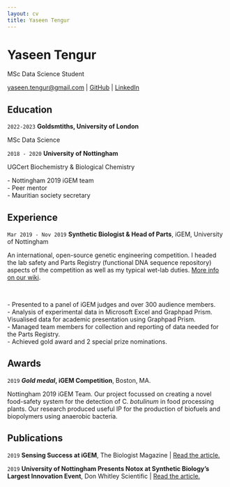 ```yaml
---
layout: cv
title: Yaseen Tengur
---
```

# Yaseen Tengur

MSc Data Science Student

<div id="webaddress">
<a href="yaseen.tengur@gmail.com"><i class="fab fa-mail"></i> yaseen.tengur@gmail.com</a>
| <a href="https://github.com/yasten"><i class="fab fa-github"></i> GitHub</a>
  | <a href="https://www.linkedin.com/in/yaseen-tengur/"><i class="fab fa-linkedin"></i> LinkedIn</a>

</div>



## Education
`2022-2023`
__Goldsmtiths, University of London__

MSc Data Science 


`2018 - 2020`
__University of Nottingham__

<p>UGCert Biochemistry & Biological Chemistry</p>

<p> - Nottingham 2019 iGEM team<br />
 - Peer mentor<br />
 - Mauritian society secretary</p>


## Experience
`Mar 2019 - Nov 2019`
__Synthetic Biologist & Head of Parts__, iGEM, University of Nottingham

<p>An international, open-source genetic engineering competition. I headed the lab safety and Parts Registry (functional DNA sequence repository) aspects of the competition as well as my typical wet-lab duties. <a href="https://2019.igem.org/Team:Nottingham/Description">More info on our wiki</a>.</p>
<br />

<p>- Presented to a panel of iGEM judges and over 300 audience members.<br />
- Analysis of experimental data in Microsoft Excel and Graphpad Prism. Visualised data for academic presentation using Graphpad Prism.<br />
- Managed team members for collection and reporting of data needed for the Parts Registry.<br />
- Achieved gold award and 2 special prize nominations.</p>

## Awards

`2019`
__*Gold medal*, iGEM Competition__, Boston, MA.

Nottingham 2019 iGEM Team. Our project focussed on creating a novel food-safety system for the detection of C. *botulinum* in food processing plants.
Our research produced useful IP for the production of biofuels and biopolymers using anaerobic bacteria.

## Publications

`2019`
__Sensing Success at iGEM__, The Biologist Magazine | 
<a href="https://www.rsb.org.uk/biologist-features/sensing-success-at-igem">Read the article.</a>



`2019`
__University of Nottingham Presents Notox at Synthetic Biology’s Largest Innovation Event__, Don Whitley Scientific | 
<a href="https://www.dwscientific.com/blog/university-nottingham-presents-notox-synthetic-biologys-largest-innovation-event">Read the article.</a>




<!-- ### Footer

Last updated: Aptil 2022 -->
